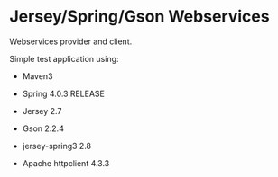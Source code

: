 Jersey/Spring/Gson Webservices
===========

Webservices provider and client.

Simple test application using:
- Maven3
- Spring 4.0.3.RELEASE
- Jersey 2.7
- Gson 2.2.4
- jersey-spring3 2.8

- Apache httpclient 4.3.3
